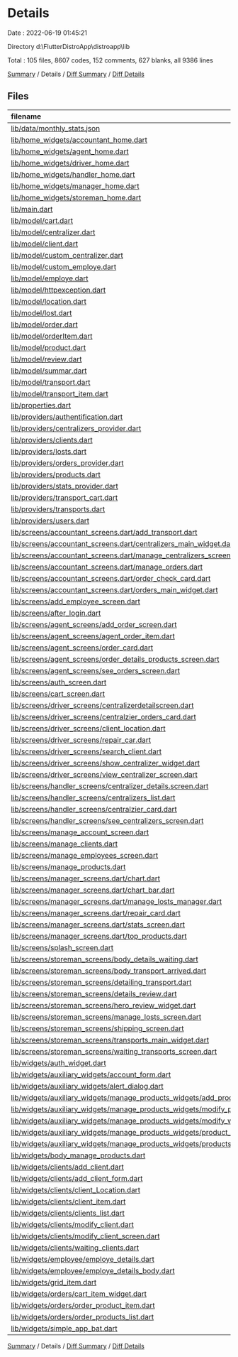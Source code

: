 # Details

Date : 2022-06-19 01:45:21

Directory d:\\FlutterDistroApp\\distroapp\\lib

Total : 105 files,  8607 codes, 152 comments, 627 blanks, all 9386 lines

[Summary](results.md) / Details / [Diff Summary](diff.md) / [Diff Details](diff-details.md)

## Files
| filename | language | code | comment | blank | total |
| :--- | :--- | ---: | ---: | ---: | ---: |
| [lib/data/monthly_stats.json](/lib/data/monthly_stats.json) | JSON | 14 | 0 | 0 | 14 |
| [lib/home_widgets/accountant_home.dart](/lib/home_widgets/accountant_home.dart) | Dart | 55 | 0 | 7 | 62 |
| [lib/home_widgets/agent_home.dart](/lib/home_widgets/agent_home.dart) | Dart | 34 | 0 | 10 | 44 |
| [lib/home_widgets/driver_home.dart](/lib/home_widgets/driver_home.dart) | Dart | 26 | 7 | 3 | 36 |
| [lib/home_widgets/handler_home.dart](/lib/home_widgets/handler_home.dart) | Dart | 20 | 0 | 4 | 24 |
| [lib/home_widgets/manager_home.dart](/lib/home_widgets/manager_home.dart) | Dart | 41 | 0 | 7 | 48 |
| [lib/home_widgets/storeman_home.dart](/lib/home_widgets/storeman_home.dart) | Dart | 41 | 0 | 1 | 42 |
| [lib/main.dart](/lib/main.dart) | Dart | 153 | 4 | 6 | 163 |
| [lib/model/cart.dart](/lib/model/cart.dart) | Dart | 61 | 0 | 7 | 68 |
| [lib/model/centralizer.dart](/lib/model/centralizer.dart) | Dart | 34 | 1 | 4 | 39 |
| [lib/model/client.dart](/lib/model/client.dart) | Dart | 34 | 0 | 1 | 35 |
| [lib/model/custom_centralizer.dart](/lib/model/custom_centralizer.dart) | Dart | 50 | 0 | 1 | 51 |
| [lib/model/custom_employe.dart](/lib/model/custom_employe.dart) | Dart | 5 | 0 | 0 | 5 |
| [lib/model/employe.dart](/lib/model/employe.dart) | Dart | 46 | 0 | 1 | 47 |
| [lib/model/httpexception.dart](/lib/model/httpexception.dart) | Dart | 8 | 1 | 2 | 11 |
| [lib/model/location.dart](/lib/model/location.dart) | Dart | 5 | 0 | 0 | 5 |
| [lib/model/lost.dart](/lib/model/lost.dart) | Dart | 29 | 0 | 1 | 30 |
| [lib/model/order.dart](/lib/model/order.dart) | Dart | 75 | 0 | 4 | 79 |
| [lib/model/orderItem.dart](/lib/model/orderItem.dart) | Dart | 15 | 0 | 0 | 15 |
| [lib/model/product.dart](/lib/model/product.dart) | Dart | 147 | 1 | 7 | 155 |
| [lib/model/review.dart](/lib/model/review.dart) | Dart | 28 | 0 | 0 | 28 |
| [lib/model/summar.dart](/lib/model/summar.dart) | Dart | 20 | 0 | 2 | 22 |
| [lib/model/transport.dart](/lib/model/transport.dart) | Dart | 46 | 0 | 2 | 48 |
| [lib/model/transport_item.dart](/lib/model/transport_item.dart) | Dart | 49 | 0 | 1 | 50 |
| [lib/properties.dart](/lib/properties.dart) | Dart | 1 | 0 | 0 | 1 |
| [lib/providers/authentification.dart](/lib/providers/authentification.dart) | Dart | 65 | 4 | 0 | 69 |
| [lib/providers/centralizers_provider.dart](/lib/providers/centralizers_provider.dart) | Dart | 93 | 0 | 18 | 111 |
| [lib/providers/clients.dart](/lib/providers/clients.dart) | Dart | 102 | 0 | 5 | 107 |
| [lib/providers/losts.dart](/lib/providers/losts.dart) | Dart | 50 | 0 | 8 | 58 |
| [lib/providers/orders_provider.dart](/lib/providers/orders_provider.dart) | Dart | 116 | 7 | 5 | 128 |
| [lib/providers/products.dart](/lib/providers/products.dart) | Dart | 109 | 1 | 7 | 117 |
| [lib/providers/stats_provider.dart](/lib/providers/stats_provider.dart) | Dart | 18 | 0 | 3 | 21 |
| [lib/providers/transport_cart.dart](/lib/providers/transport_cart.dart) | Dart | 34 | 0 | 2 | 36 |
| [lib/providers/transports.dart](/lib/providers/transports.dart) | Dart | 57 | 5 | 8 | 70 |
| [lib/providers/users.dart](/lib/providers/users.dart) | Dart | 132 | 0 | 8 | 140 |
| [lib/screens/accountant_screens.dart/add_transport.dart](/lib/screens/accountant_screens.dart/add_transport.dart) | Dart | 207 | 9 | 29 | 245 |
| [lib/screens/accountant_screens.dart/centralizers_main_widget.dart](/lib/screens/accountant_screens.dart/centralizers_main_widget.dart) | Dart | 238 | 0 | 15 | 253 |
| [lib/screens/accountant_screens.dart/manage_centralizers_screen.dart](/lib/screens/accountant_screens.dart/manage_centralizers_screen.dart) | Dart | 57 | 5 | 6 | 68 |
| [lib/screens/accountant_screens.dart/manage_orders.dart](/lib/screens/accountant_screens.dart/manage_orders.dart) | Dart | 18 | 0 | 3 | 21 |
| [lib/screens/accountant_screens.dart/order_check_card.dart](/lib/screens/accountant_screens.dart/order_check_card.dart) | Dart | 77 | 0 | 8 | 85 |
| [lib/screens/accountant_screens.dart/orders_main_widget.dart](/lib/screens/accountant_screens.dart/orders_main_widget.dart) | Dart | 160 | 0 | 7 | 167 |
| [lib/screens/add_employee_screen.dart](/lib/screens/add_employee_screen.dart) | Dart | 250 | 2 | 13 | 265 |
| [lib/screens/after_login.dart](/lib/screens/after_login.dart) | Dart | 56 | 2 | 4 | 62 |
| [lib/screens/agent_screens/add_order_screen.dart](/lib/screens/agent_screens/add_order_screen.dart) | Dart | 43 | 0 | 3 | 46 |
| [lib/screens/agent_screens/agent_order_item.dart](/lib/screens/agent_screens/agent_order_item.dart) | Dart | 76 | 0 | 0 | 76 |
| [lib/screens/agent_screens/order_card.dart](/lib/screens/agent_screens/order_card.dart) | Dart | 85 | 1 | 4 | 90 |
| [lib/screens/agent_screens/order_details_products_screen.dart](/lib/screens/agent_screens/order_details_products_screen.dart) | Dart | 58 | 2 | 5 | 65 |
| [lib/screens/agent_screens/see_orders_screen.dart](/lib/screens/agent_screens/see_orders_screen.dart) | Dart | 90 | 2 | 7 | 99 |
| [lib/screens/auth_screen.dart](/lib/screens/auth_screen.dart) | Dart | 56 | 0 | 3 | 59 |
| [lib/screens/cart_screen.dart](/lib/screens/cart_screen.dart) | Dart | 203 | 2 | 7 | 212 |
| [lib/screens/driver_screens/centralizerdetailscreen.dart](/lib/screens/driver_screens/centralizerdetailscreen.dart) | Dart | 61 | 0 | 4 | 65 |
| [lib/screens/driver_screens/centralzier_orders_card.dart](/lib/screens/driver_screens/centralzier_orders_card.dart) | Dart | 68 | 0 | 5 | 73 |
| [lib/screens/driver_screens/client_location.dart](/lib/screens/driver_screens/client_location.dart) | Dart | 0 | 0 | 1 | 1 |
| [lib/screens/driver_screens/repair_car.dart](/lib/screens/driver_screens/repair_car.dart) | Dart | 0 | 0 | 1 | 1 |
| [lib/screens/driver_screens/search_client.dart](/lib/screens/driver_screens/search_client.dart) | Dart | 106 | 11 | 7 | 124 |
| [lib/screens/driver_screens/show_centralizer_widget.dart](/lib/screens/driver_screens/show_centralizer_widget.dart) | Dart | 127 | 0 | 5 | 132 |
| [lib/screens/driver_screens/view_centralizer_screen.dart](/lib/screens/driver_screens/view_centralizer_screen.dart) | Dart | 17 | 0 | 0 | 17 |
| [lib/screens/handler_screens/centralizer_details.screen.dart](/lib/screens/handler_screens/centralizer_details.screen.dart) | Dart | 103 | 0 | 11 | 114 |
| [lib/screens/handler_screens/centralizers_list.dart](/lib/screens/handler_screens/centralizers_list.dart) | Dart | 49 | 0 | 4 | 53 |
| [lib/screens/handler_screens/centralzier_card.dart](/lib/screens/handler_screens/centralzier_card.dart) | Dart | 64 | 0 | 4 | 68 |
| [lib/screens/handler_screens/see_centralizers_screen.dart](/lib/screens/handler_screens/see_centralizers_screen.dart) | Dart | 16 | 0 | 5 | 21 |
| [lib/screens/manage_account_screen.dart](/lib/screens/manage_account_screen.dart) | Dart | 23 | 0 | 1 | 24 |
| [lib/screens/manage_clients.dart](/lib/screens/manage_clients.dart) | Dart | 28 | 0 | 2 | 30 |
| [lib/screens/manage_employees_screen.dart](/lib/screens/manage_employees_screen.dart) | Dart | 175 | 1 | 14 | 190 |
| [lib/screens/manage_products.dart](/lib/screens/manage_products.dart) | Dart | 37 | 0 | 3 | 40 |
| [lib/screens/manager_screens.dart/chart.dart](/lib/screens/manager_screens.dart/chart.dart) | Dart | 35 | 1 | 5 | 41 |
| [lib/screens/manager_screens.dart/chart_bar.dart](/lib/screens/manager_screens.dart/chart_bar.dart) | Dart | 74 | 0 | 3 | 77 |
| [lib/screens/manager_screens.dart/manage_losts_manager.dart](/lib/screens/manager_screens.dart/manage_losts_manager.dart) | Dart | 206 | 1 | 10 | 217 |
| [lib/screens/manager_screens.dart/repair_card.dart](/lib/screens/manager_screens.dart/repair_card.dart) | Dart | 36 | 13 | 13 | 62 |
| [lib/screens/manager_screens.dart/stats_screen.dart](/lib/screens/manager_screens.dart/stats_screen.dart) | Dart | 127 | 0 | 18 | 145 |
| [lib/screens/manager_screens.dart/top_products.dart](/lib/screens/manager_screens.dart/top_products.dart) | Dart | 45 | 0 | 6 | 51 |
| [lib/screens/splash_screen.dart](/lib/screens/splash_screen.dart) | Dart | 12 | 0 | 2 | 14 |
| [lib/screens/storeman_screens/body_details_waiting.dart](/lib/screens/storeman_screens/body_details_waiting.dart) | Dart | 425 | 8 | 19 | 452 |
| [lib/screens/storeman_screens/body_transport_arrived.dart](/lib/screens/storeman_screens/body_transport_arrived.dart) | Dart | 88 | 1 | 4 | 93 |
| [lib/screens/storeman_screens/detailing_transport.dart](/lib/screens/storeman_screens/detailing_transport.dart) | Dart | 60 | 0 | 8 | 68 |
| [lib/screens/storeman_screens/details_review.dart](/lib/screens/storeman_screens/details_review.dart) | Dart | 71 | 0 | 3 | 74 |
| [lib/screens/storeman_screens/hero_review_widget.dart](/lib/screens/storeman_screens/hero_review_widget.dart) | Dart | 56 | 0 | 1 | 57 |
| [lib/screens/storeman_screens/manage_losts_screen.dart](/lib/screens/storeman_screens/manage_losts_screen.dart) | Dart | 188 | 1 | 13 | 202 |
| [lib/screens/storeman_screens/shipping_screen.dart](/lib/screens/storeman_screens/shipping_screen.dart) | Dart | 38 | 0 | 2 | 40 |
| [lib/screens/storeman_screens/transports_main_widget.dart](/lib/screens/storeman_screens/transports_main_widget.dart) | Dart | 105 | 0 | 7 | 112 |
| [lib/screens/storeman_screens/waiting_transports_screen.dart](/lib/screens/storeman_screens/waiting_transports_screen.dart) | Dart | 15 | 0 | 1 | 16 |
| [lib/widgets/auth_widget.dart](/lib/widgets/auth_widget.dart) | Dart | 130 | 1 | 13 | 144 |
| [lib/widgets/auxiliary_widgets/account_form.dart](/lib/widgets/auxiliary_widgets/account_form.dart) | Dart | 206 | 1 | 16 | 223 |
| [lib/widgets/auxiliary_widgets/alert_dialog.dart](/lib/widgets/auxiliary_widgets/alert_dialog.dart) | Dart | 8 | 0 | 1 | 9 |
| [lib/widgets/auxiliary_widgets/manage_products_widgets/add_product.dart](/lib/widgets/auxiliary_widgets/manage_products_widgets/add_product.dart) | Dart | 238 | 1 | 7 | 246 |
| [lib/widgets/auxiliary_widgets/manage_products_widgets/modify_product_form.dart](/lib/widgets/auxiliary_widgets/manage_products_widgets/modify_product_form.dart) | Dart | 234 | 9 | 9 | 252 |
| [lib/widgets/auxiliary_widgets/manage_products_widgets/modify_widget.dart](/lib/widgets/auxiliary_widgets/manage_products_widgets/modify_widget.dart) | Dart | 15 | 0 | 2 | 17 |
| [lib/widgets/auxiliary_widgets/manage_products_widgets/product_item.dart](/lib/widgets/auxiliary_widgets/manage_products_widgets/product_item.dart) | Dart | 61 | 0 | 2 | 63 |
| [lib/widgets/auxiliary_widgets/manage_products_widgets/products_list_widget.dart](/lib/widgets/auxiliary_widgets/manage_products_widgets/products_list_widget.dart) | Dart | 54 | 1 | 6 | 61 |
| [lib/widgets/body_manage_products.dart](/lib/widgets/body_manage_products.dart) | Dart | 84 | 0 | 7 | 91 |
| [lib/widgets/clients/add_client.dart](/lib/widgets/clients/add_client.dart) | Dart | 15 | 0 | 4 | 19 |
| [lib/widgets/clients/add_client_form.dart](/lib/widgets/clients/add_client_form.dart) | Dart | 234 | 17 | 32 | 283 |
| [lib/widgets/clients/client_Location.dart](/lib/widgets/clients/client_Location.dart) | Dart | 104 | 14 | 19 | 137 |
| [lib/widgets/clients/client_item.dart](/lib/widgets/clients/client_item.dart) | Dart | 97 | 0 | 7 | 104 |
| [lib/widgets/clients/clients_list.dart](/lib/widgets/clients/clients_list.dart) | Dart | 60 | 0 | 4 | 64 |
| [lib/widgets/clients/modify_client.dart](/lib/widgets/clients/modify_client.dart) | Dart | 230 | 2 | 27 | 259 |
| [lib/widgets/clients/modify_client_screen.dart](/lib/widgets/clients/modify_client_screen.dart) | Dart | 17 | 0 | 0 | 17 |
| [lib/widgets/clients/waiting_clients.dart](/lib/widgets/clients/waiting_clients.dart) | Dart | 21 | 0 | 1 | 22 |
| [lib/widgets/employee/employe_details.dart](/lib/widgets/employee/employe_details.dart) | Dart | 37 | 0 | 5 | 42 |
| [lib/widgets/employee/employe_details_body.dart](/lib/widgets/employee/employe_details_body.dart) | Dart | 469 | 3 | 11 | 483 |
| [lib/widgets/grid_item.dart](/lib/widgets/grid_item.dart) | Dart | 39 | 0 | 5 | 44 |
| [lib/widgets/orders/cart_item_widget.dart](/lib/widgets/orders/cart_item_widget.dart) | Dart | 79 | 8 | 1 | 88 |
| [lib/widgets/orders/order_product_item.dart](/lib/widgets/orders/order_product_item.dart) | Dart | 168 | 2 | 10 | 180 |
| [lib/widgets/orders/order_products_list.dart](/lib/widgets/orders/order_products_list.dart) | Dart | 47 | 0 | 7 | 54 |
| [lib/widgets/simple_app_bat.dart](/lib/widgets/simple_app_bat.dart) | Dart | 18 | 0 | 0 | 18 |

[Summary](results.md) / Details / [Diff Summary](diff.md) / [Diff Details](diff-details.md)